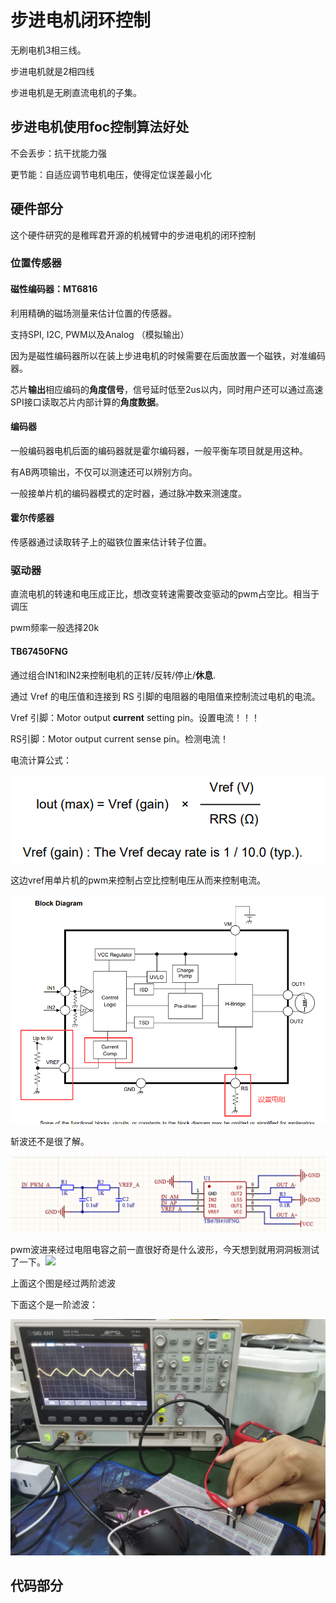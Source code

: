 # 步进电机闭环控制

无刷电机3相三线。

步进电机就是2相四线

步进电机是无刷直流电机的子集。

## 步进电机使用foc控制算法好处

不会丢步：抗干扰能力强

更节能：自适应调节电机电压，使得定位误差最小化

## 硬件部分

这个硬件研究的是稚晖君开源的机械臂中的步进电机的闭环控制

### 位置传感器

#### 磁性编码器：MT6816

利用精确的磁场测量来估计位置的传感器。

支持SPI, I2C, PWM以及Analog （模拟输出）

因为是磁性编码器所以在装上步进电机的时候需要在后面放置一个磁铁，对准编码器。

芯片**输出**相应编码的**角度信号**，信号延时低至2us以内，同时用户还可以通过高速SPI接口读取芯片内部计算的**角度数据**。

#### 编码器

一般编码器电机后面的编码器就是霍尔编码器，一般平衡车项目就是用这种。

有AB两项输出，不仅可以测速还可以辨别方向。

一般接单片机的编码器模式的定时器，通过脉冲数来测速度。

#### 霍尔传感器

传感器通过读取转子上的磁铁位置来估计转子位置。

### 驱动器

直流电机的转速和电压成正比，想改变转速需要改变驱动的pwm占空比。相当于调压

pwm频率一般选择20k

#### TB67450FNG

通过组合IN1和IN2来控制电机的正转/反转/停止/**休息**.

通过 Vref 的电压值和连接到 RS 引脚的电阻器的电阻值来控制流过电机的电流。

Vref 引脚：Motor output **current** setting pin。设置电流！！！

RS引脚：Motor output current sense pin。检测电流！

电流计算公式：

![](<.gitbook/assets/image (1).png>)

这边vref用单片机的pwm来控制占空比控制电压从而来控制电流。

![](<.gitbook/assets/image (2).png>)

斩波还不是很了解。

![](.gitbook/assets/image.png)

pwm波进来经过电阻电容之前一直很好奇是什么波形，今天想到就用洞洞板测试了一下。![](.gitbook/assets/IMG\_4917.JPG)

上面这个图是经过两阶滤波

下面这个是一阶滤波：

![](.gitbook/assets/E716496DBEFCC2778FB06541B1936420.jpg)



## 代码部分





